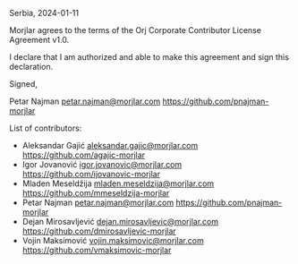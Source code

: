 Serbia, 2024-01-11

Morjlar agrees to the terms of the Orj Corporate Contributor License
Agreement v1.0.

I declare that I am authorized and able to make this agreement and sign this
declaration.

Signed,

Petar Najman petar.najman@morjlar.com https://github.com/pnajman-morjlar

List of contributors:

- Aleksandar Gajić aleksandar.gajic@morjlar.com https://github.com/agajic-morjlar
- Igor Jovanović igor.jovanovic@morjlar.com https://github.com/ijovanovic-morjlar
- Mladen Meseldžija mladen.meseldzija@morjlar.com https://github.com/mmeseldzija-morjlar
- Petar Najman petar.najman@morjlar.com https://github.com/pnajman-morjlar
- Dejan Mirosavljević dejan.mirosavljevic@morjlar.com https://github.com/dmirosavljevic-morjlar
- Vojin Maksimović vojin.maksimovic@morjlar.com https://github.com/vmaksimovic-morjlar

